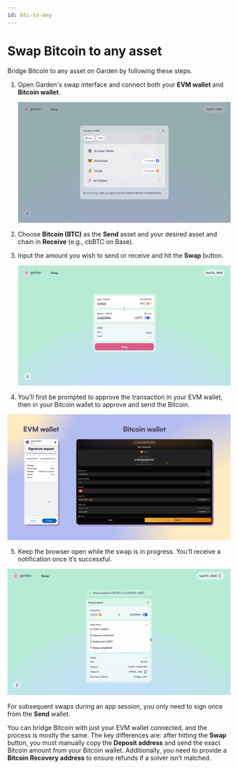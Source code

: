 ```yaml
---
id: btc-to-any
---
```


# Swap Bitcoin to any asset

Bridge Bitcoin to any asset on Garden by following these steps.

1. Open Garden's swap interface and connect both your **EVM wallet** and **Bitcoin wallet**.

   ![step 1](../../../../images/swap/btc-to-any-1.png)

2) Choose **Bitcoin (BTC)** as the **Send** asset and your desired asset and chain in **Receive** (e.g., cbBTC on Base).

3) Input the amount you wish to send or receive and hit the **Swap** button.

   ![step 3](../../../../images/swap/btc-to-any-2.png)

4. You’ll first be prompted to approve the transaction in your EVM wallet, then in your Bitcoin wallet to approve and send the Bitcoin.

![step 4](../../../../images/swap/btc-to-any-3.png)

5. Keep the browser open while the swap is in progress. You’ll receive a notification once it’s successful.

![step 5](../../../../images/swap/btc-to-any-4.png)

For subsequent swaps during an app session, you only need to sign once from the **Send** wallet.

You can bridge Bitcoin with just your EVM wallet connected, and the process is mostly the same. The key differences are: after hitting the **Swap** button, you must manually copy the **Deposit address** and send the exact Bitcoin amount from your Bitcoin wallet. Additionally, you need to provide a **Bitcoin Recovery address** to ensure refunds if a solver isn’t matched.
